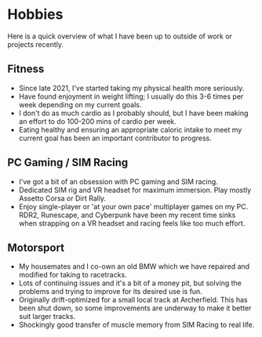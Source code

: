 # Hobbies

Here is a quick overview of what I have been up to outside of work or projects recently.

## Fitness

- Since late 2021, I've started taking my physical health more seriously.
- Have found enjoyment in weight lifting; I usually do this 3-6 times per week depending on my current goals.
- I don't do as much cardio as I probably should, but I have been making an effort to do 100-200 mins of cardio per week.
- Eating healthy and ensuring an appropriate caloric intake to meet my current goal has been an important contributor to progress.

## PC Gaming / SIM Racing

- I've got a bit of an obsession with PC gaming and SIM racing.
- Dedicated SIM rig and VR headset for maximum immersion. Play mostly Assetto Corsa or Dirt Rally.
- Enjoy single-player or 'at your own pace' multiplayer games on my PC. RDR2, Runescape, and Cyberpunk have been my recent time sinks when strapping on a VR headset and racing feels like too much effort.

## Motorsport

- My housemates and I co-own an old BMW which we have repaired and modified for taking to racetracks.
- Lots of continuing issues and it's a bit of a money pit, but solving the problems and trying to improve for its desired use is fun.
- Originally drift-optimized for a small local track at Archerfield. This has been shut down, so some improvements are underway to make it better suit larger tracks.
- Shockingly good transfer of muscle memory from SIM Racing to real life.


